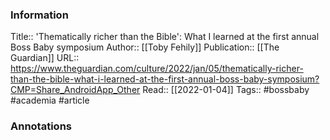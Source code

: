 
### Information
Title:: 'Thematically richer than the Bible': What I learned at the first annual Boss Baby symposium
Author:: [[Toby Fehily]]
Publication:: [[The Guardian]]
URL:: https://www.theguardian.com/culture/2022/jan/05/thematically-richer-than-the-bible-what-i-learned-at-the-first-annual-boss-baby-symposium?CMP=Share_AndroidApp_Other
Read:: [[2022-01-04]]
Tags:: #bossbaby #academia 
#article

### Annotations
